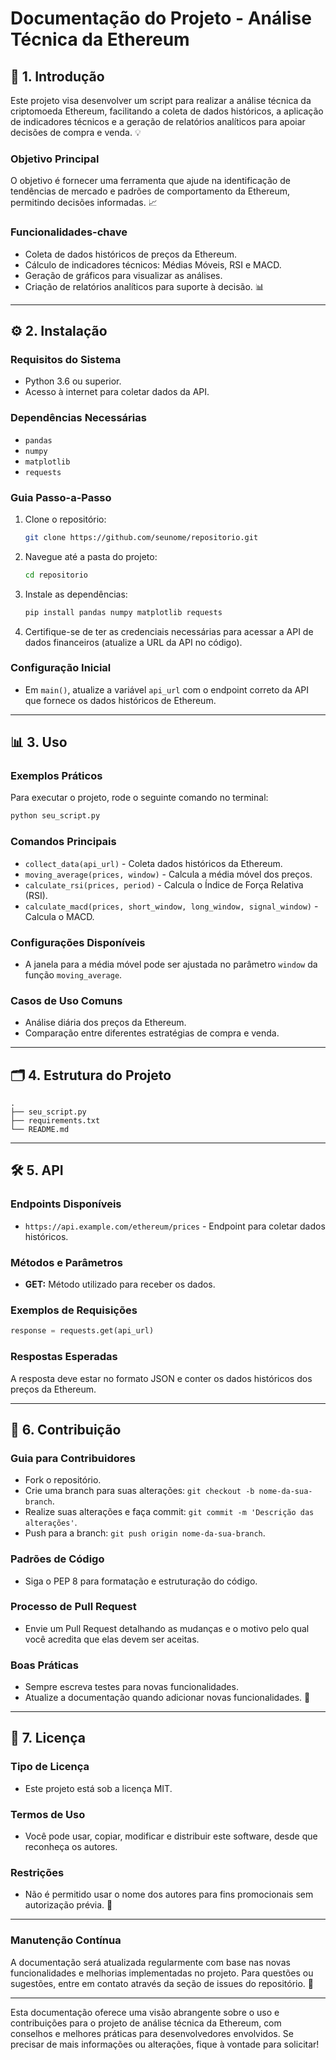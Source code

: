 # Documentação do Projeto - Análise Técnica da Ethereum

## 📖 1. Introdução
Este projeto visa desenvolver um script para realizar a análise técnica da criptomoeda Ethereum, facilitando a coleta de dados históricos, a aplicação de indicadores técnicos e a geração de relatórios analíticos para apoiar decisões de compra e venda. 💡

### Objetivo Principal
O objetivo é fornecer uma ferramenta que ajude na identificação de tendências de mercado e padrões de comportamento da Ethereum, permitindo decisões informadas. 📈

### Funcionalidades-chave
- Coleta de dados históricos de preços da Ethereum.
- Cálculo de indicadores técnicos: Médias Móveis, RSI e MACD.
- Geração de gráficos para visualizar as análises.
- Criação de relatórios analíticos para suporte à decisão. 📊

---

## ⚙️ 2. Instalação
### Requisitos do Sistema
- Python 3.6 ou superior.
- Acesso à internet para coletar dados da API.

### Dependências Necessárias
- `pandas`
- `numpy`
- `matplotlib`
- `requests`

### Guia Passo-a-Passo
1. Clone o repositório:
   ```bash
   git clone https://github.com/seunome/repositorio.git
   ```
2. Navegue até a pasta do projeto:
   ```bash
   cd repositorio
   ```
3. Instale as dependências:
   ```bash
   pip install pandas numpy matplotlib requests
   ```
4. Certifique-se de ter as credenciais necessárias para acessar a API de dados financeiros (atualize a URL da API no código).

### Configuração Inicial
- Em `main()`, atualize a variável `api_url` com o endpoint correto da API que fornece os dados históricos de Ethereum.

---

## 📊 3. Uso
### Exemplos Práticos
Para executar o projeto, rode o seguinte comando no terminal:
```bash
python seu_script.py
```

### Comandos Principais
- `collect_data(api_url)` - Coleta dados históricos da Ethereum.
- `moving_average(prices, window)` - Calcula a média móvel dos preços.
- `calculate_rsi(prices, period)` - Calcula o Índice de Força Relativa (RSI).
- `calculate_macd(prices, short_window, long_window, signal_window)` - Calcula o MACD.

### Configurações Disponíveis
- A janela para a média móvel pode ser ajustada no parâmetro `window` da função `moving_average`.

### Casos de Uso Comuns
- Análise diária dos preços da Ethereum.
- Comparação entre diferentes estratégias de compra e venda.
  
---

## 🗂️ 4. Estrutura do Projeto
```
.
├── seu_script.py
├── requirements.txt
└── README.md
```

---

## 🛠️ 5. API
### Endpoints Disponíveis
- `https://api.example.com/ethereum/prices` - Endpoint para coletar dados históricos.

### Métodos e Parâmetros
- **GET:** Método utilizado para receber os dados.

### Exemplos de Requisições
```python
response = requests.get(api_url)
```

### Respostas Esperadas
A resposta deve estar no formato JSON e conter os dados históricos dos preços da Ethereum.

---

## 🤝 6. Contribuição
### Guia para Contribuidores
- Fork o repositório.
- Crie uma branch para suas alterações: `git checkout -b nome-da-sua-branch`.
- Realize suas alterações e faça commit: `git commit -m 'Descrição das alterações'`.
- Push para a branch: `git push origin nome-da-sua-branch`.

### Padrões de Código
- Siga o PEP 8 para formatação e estruturação do código.

### Processo de Pull Request
- Envie um Pull Request detalhando as mudanças e o motivo pelo qual você acredita que elas devem ser aceitas.

### Boas Práticas
- Sempre escreva testes para novas funcionalidades.
- Atualize a documentação quando adicionar novas funcionalidades. 📝

---

## 📝 7. Licença
### Tipo de Licença
- Este projeto está sob a licença MIT.

### Termos de Uso
- Você pode usar, copiar, modificar e distribuir este software, desde que reconheça os autores.

### Restrições
- Não é permitido usar o nome dos autores para fins promocionais sem autorização prévia. 🚫

---

### Manutenção Contínua
A documentação será atualizada regularmente com base nas novas funcionalidades e melhorias implementadas no projeto. Para questões ou sugestões, entre em contato através da seção de issues do repositório. 🔄

---

Esta documentação oferece uma visão abrangente sobre o uso e contribuições para o projeto de análise técnica da Ethereum, com conselhos e melhores práticas para desenvolvedores envolvidos. Se precisar de mais informações ou alterações, fique à vontade para solicitar!
